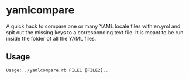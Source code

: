 yamlcompare
===========

A quick hack to compare one or many YAML locale files with en.yml and spit out the missing keys to a corresponding text file. It is meant to be run inside the folder of all the YAML files.

## Usage

    Usage: ./yamlcompare.rb FILE1 [FILE2]..
